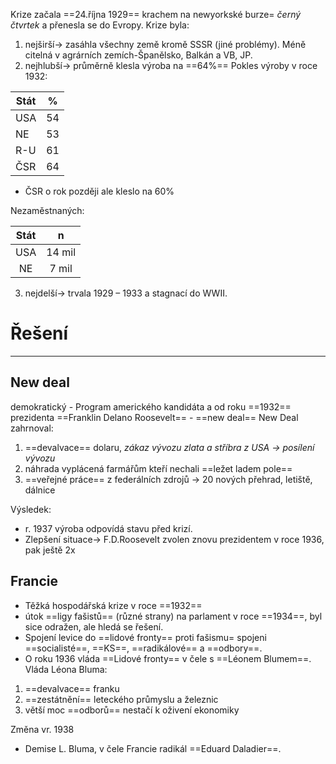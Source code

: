 Krize začala ==24.října 1929== krachem na newyorkské burze= _černý čtvrtek_ a přenesla se do Evropy.
Krize byla:
1) nejširší$\longrightarrow$  zasáhla všechny země kromě SSSR (jiné problémy). Méně citelná v agrárních zemích-Španělsko, Balkán a VB, JP.
2) nejhlubší$\longrightarrow$   průměrně klesla výroba na ==64%==
Pokles výroby v roce 1932:

| Stát |  %  |
| ---- |:---:|
| USA  | 54  |
| NE   | 53  |
| R-U  | 61  |
| ČSR  | 64  |

- ČSR o rok později ale kleslo na 60%

Nezaměstnaných:

| Stát |   n    |
|:----:|:------:|
| USA  | 14 mil |
|  NE  | 7 mil  |

3) nejdelší$\longrightarrow$  trvala 1929 – 1933 a stagnací do WWII.

# Řešení
---
## New deal
 demokratický - Program amerického kandidáta a od roku ==1932== prezidenta ==Franklin Delano Roosevelt== - ==new deal==
New Deal zahrnoval:
1. ==devalvace== dolaru,  _zákaz vývozu zlata a stříbra z USA  $\longrightarrow$ posílení vývozu_
2. náhrada vyplácená farmářům kteří nechali ==ležet ladem pole==
3. ==veřejné práce== z federálních zdrojů  $\longrightarrow$ 20 nových přehrad, letiště, dálnice

Výsledek:
- r. 1937 výroba odpovídá stavu před krizí.
- Zlepšení situace$\longrightarrow$  F.D.Roosevelt zvolen znovu prezidentem v roce 1936, pak ještě 2x

## Francie
- Těžká hospodářská krize v roce ==1932==
- útok ==ligy fašistů== (různé strany) na parlament v roce ==1934==, byl sice odražen, ale hledá se řešení.
- Spojení levice do ==lidové fronty== proti fašismu= spojeni ==socialisté==, ==KS==, ==radikálové== a ==odbory==.
- O roku 1936 vláda ==Lidové fronty== v čele s ==Léonem Blumem==.
Vláda Léona Bluma:
1. ==devalvace== franku
2. ==zestátnění== leteckého průmyslu a železnic
3. větší moc ==odborů== nestačí k oživení ekonomiky

Změna vr. 1938
- Demise L. Bluma, v čele Francie radikál ==Eduard Daladier==.